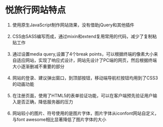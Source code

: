 <h1>悦旅行网站特点</h1>

<ol>
<li>使用原生JavaScript制作网站效果，没有借助jQuery和其他插件</li><br>
<li>CSS由SASS编写而成，通过mixin和extend复用常用的代码，减少了复制粘贴工作</li><br>
<li>通过设置media query,设置了4个break points，可以根据终端的像素大小来自适应网站，实现了响应式设计，网站先设计了PC端的网页，然后根据终端大小逐渐删减不重要的部分</li><br>
<li>网站的登录、建议弹出窗口，到顶部按钮，移动端导航栏按钮均用到了CSS3的动画功能</li><br>
<li>在注册页面，使用了HTML5的表单验证功能，可以在客户端预先验证用户输入是否正确，降低服务器的压力</li><br>
<li>网站较小的图片、符号使用的是图片字体，图片字体从iconfont网站自定义，与font awesome相比显著降低了图片字体的大小</li>
</ol>
